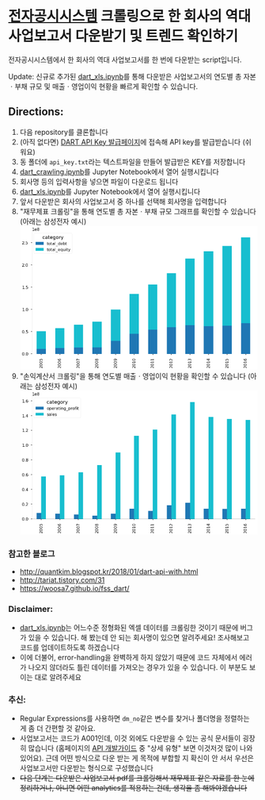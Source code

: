 # [전자공시시스템](http://dart.fss.or.kr/) 크롤링으로 한 회사의 역대 사업보고서 다운받기 및 트렌드 확인하기
전자공시시스템에서 한 회사의 역대 사업보고서를 한 번에 다운받는 script입니다.

Update: 신규로 추가된 [dart_xls.ipynb](https://github.com/seoweon/dart_reports/blob/master/dart_xlsx.ipynb)를 통해 다운받은 사업보고서의 연도별 총 자본ㆍ부채 규모 및 매출ㆍ영업이익 현황을 빠르게 확인할 수 있습니다. 

## Directions: 

1. 다음 repository를 클론합니다
2. (아직 없다면) [DART API Key 발급페이지](http://dart.fss.or.kr/dsap001/apikeyManagement.do;jsessionid=Bs7AWiSzD8YmbBx0Zg3WoEixviKFJ7tL2OmeavY5lXpuYNh4MBmNjvvrgldaazhx.dart2_servlet_engine2)에 접속해 API key를 발급받습니다 (쉬워요)
3. 동 폴더에 ```api_key.txt```라는 텍스트파일을 만들어 발급받은 KEY를 저장합니다
4. [dart_crawling.ipynb](https://github.com/seoweon/dart_reports/blob/master/dart_crawling.ipynb)를 Jupyter Notebook에서 열어 실행시킵니다
5. 회사명 등의 입력사항을 넣으면 파일이 다운로드 됩니다
6. [dart_xls.ipynb](https://github.com/seoweon/dart_reports/blob/master/dart_xlsx.ipynb)를 Jupyter Notebook에서 열어 실행시킵니다
7. 앞서 다운받은 회사의 사업보고서 중 하나를 선택해 회사명을 입력합니다
8. "재무제표 크롤링"을 통해 연도별 총 자본ㆍ부채 규모 그래프를 확인할 수 있습니다 (아래는 삼성전자 예시)
![](pics/samsung_debt_equity.png)
9. "손익계산서 크롤링"을 통해 연도별 매출ㆍ영업이익 현황을 확인할 수 있습니다 (아래는 삼성전자 예시)
![](pics/samsung_sales_profit.png)

### 참고한 블로그
* http://quantkim.blogspot.kr/2018/01/dart-api-with.html
* http://tariat.tistory.com/31
* https://woosa7.github.io/fss_dart/

### Disclaimer:
* [dart_xls.ipynb](https://github.com/seoweon/dart_reports/blob/master/dart_xlsx.ipynb)는 어느수준 정형화된 엑셀 데이터를 크롤링한 것이기 때문에 버그가 있을 수 있습니다. 해 봤는데 안 되는 회사명이 있으면 알려주세요! 조사해보고 코드를 업데이트하도록 하겠습니다
* 이에 더불어, error-handling을 완벽하게 하지 않았기 때문에 코드 자체에서 에러가 나오지 않더라도 틀린 데이터를 가져오는 경우가 있을 수 있습니다. 이 부분도 보이는 대로 알려주세요


### 추신: 
* Regular Expressions를 사용하면 ```dm_no```같은 변수를 찾거나 폴더명을 정렬하는 게 좀 더 간편할 것 같아요.
* 사업보고서는 코드가 A001인데, 이것 외에도 다운받을 수 있는 공식 문서들이 굉장히 많습니다 (홈페이지의 [API 개발가이드](http://dart.fss.or.kr/dsap001/guide.do) 중 "상세 유형" 보면 이것저것 많이 나와있어요). 근데 어떤 방식으로 다운 받는 게 목적에 부합할 지 확신이 안 서서 우선은 사업보고서만 다운받는 형식으로 구성했습니다
* ~~다음 단계는 다운받은 사업보고서 pdf를 크롤링해서 재무제표 같은 자료를 한 눈에 정리하거나, 아니면 어떤 analytics를 적용하는 건데, 생각을 좀 해봐야겠습니다~~
